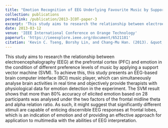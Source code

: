 ```yaml
---
title: "Emotion Recognition of EEG Underlying Favourite Music by Support Vector Machine"
collection: publications
permalink: /publication/2013-ICOT-paper-3
excerpt: 'This study aims to research the relationship between electroencephalography (EEG) at the prefrontal cortex (PFC) and emotion in the condition of different preference levels of music by applying a support vector machine (SVM). To achieve this, this study presents an EEG-based brain computer interface (BCI) music player, which can simultaneously analyse brain activities in real time and objectively provide therapists with physiological data for emotion detection in the experiment. The SVM result shows that more than 80% accuracy of elicited emotion based on 28 participants was analysed under the two factors of the frontal midline theta and alpha relation ratio. As such, it might suggest that significantly different stimuli are capable of enticing discernible EEG responses at frontal lobes, which is an indication of emotion and of providing an effective approach for application to multimedia with the abilities of EEG interpretation.'
date: 2013-03-12
venue: 'IEEE International Conference on Orange Technology'
paperurl: 'https://ieeexplore.ieee.org/document/6521181'
citation: 'Kevin C. Tseng, Borshy Lin, and Chang-Mu Han. (2013). &quot;Emotion Recognition of EEG Underlying Favourite Music by Support Vector Machine&quot; <i>IEEE International Conference on Orange Technology</i>.'
---
```

This study aims to research the relationship between electroencephalography (EEG) at the prefrontal cortex (PFC) and emotion in the condition of different preference levels of music by applying a support vector machine (SVM). To achieve this, this study presents an EEG-based brain computer interface (BCI) music player, which can simultaneously analyse brain activities in real time and objectively provide therapists with physiological data for emotion detection in the experiment. The SVM result shows that more than 80% accuracy of elicited emotion based on 28 participants was analysed under the two factors of the frontal midline theta and alpha relation ratio. As such, it might suggest that significantly different stimuli are capable of enticing discernible EEG responses at frontal lobes, which is an indication of emotion and of providing an effective approach for application to multimedia with the abilities of EEG interpretation.
